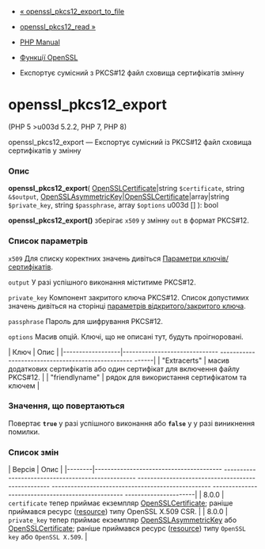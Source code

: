 - [«
openssl_pkcs12_export_to_file](function.openssl-pkcs12-export-to-file.md)
- [openssl_pkcs12_read »](function.openssl-pkcs12-read.md)

- [PHP Manual](index.md)
- [Функції OpenSSL](ref.openssl.md)
- Експортує сумісний з PKCS#12 файл сховища сертифікатів
змінну

# openssl_pkcs12_export

(PHP 5 \>u003d 5.2.2, PHP 7, PHP 8)

openssl_pkcs12_export — Експортує сумісний із PKCS#12 файл
сховища сертифікатів у змінну

### Опис

**openssl_pkcs12_export**(
[OpenSSLCertificate](class.opensslcertificate.md)\|string
`$certificate`,
string `&$output`,
[OpenSSLAsymmetricKey](class.opensslasymmetrickey.md)\|[OpenSSLCertificate](class.opensslcertificate.md)\|array\|string
`$private_key`,
string `$passphrase`,
array `$options` u003d \[\]
): bool

**openssl_pkcs12_export()** зберігає `x509` у змінну `out` в
формат PKCS#12.

### Список параметрів

`x509`
Для списку коректних значень дивіться [Параметри
ключів/сертифікатів](openssl.certparams.md).

`output`
У разі успішного виконання міститиме PKCS#12.

`private_key`
Компонент закритого ключа PKCS#12. Список допустимих значень
дивіться на сторінці [параметрів відкритого/закритого
ключа](openssl.certparams.md).

`passphrase`
Пароль для шифрування PKCS#12.

`options`
Масив опцій. Ключі, що не описані тут, будуть проігноровані.

| Ключ | Опис |
|------------------|------------------------------ -------------------------------------------------- ------|
| "Extracerts" | масив додаткових сертифікатів або один сертифікат для включення файлу PKCS#12. |
| "friendlyname" | рядок для використання сертифікатом та ключем |

### Значення, що повертаються

Повертає **`true`** у разі успішного виконання або **`false`** у
у разі виникнення помилки.

### Список змін

| Версія | Опис |
|--------|---------------------------------------- -------------------------------------------------- -------------------------------------------------- -------------------------------------------------- -------------------------------------------------- ----------------------|
| 8.0.0 | `certificate` тепер приймає екземпляр [OpenSSLCertificate](class.opensslcertificate.md); раніше приймався ресурс ([resource](language.types.resource.md)) типу OpenSSL X.509 CSR. |
| 8.0.0 | `private_key` тепер приймає екземпляр [OpenSSLAsymmetricKey](class.opensslasymmetrickey.md) або [OpenSSLCertificate](class.opensslcertificate.md); раніше приймався ресурс ([resource](language.types.resource.md)) типу `OpenSSL key` або `OpenSSL X.509`. |
